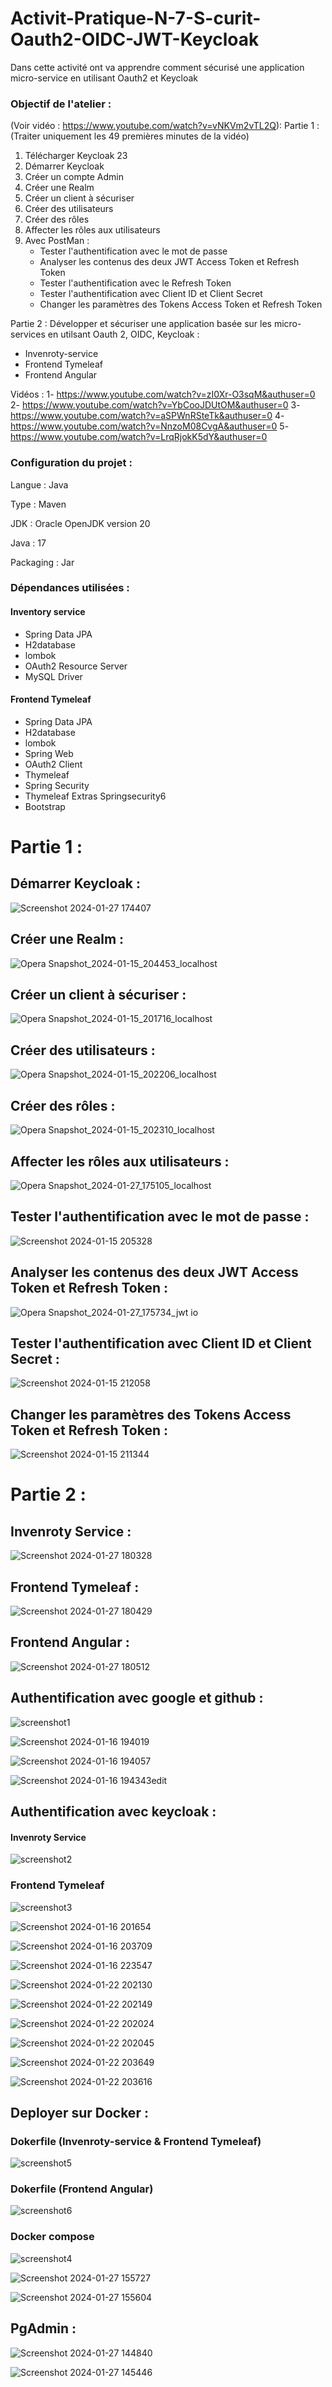 # Activit-Pratique-N-7-S-curit-Oauth2-OIDC-JWT-Keycloak

Dans cette activité ont va apprendre comment sécurisé une application micro-service en utilisant Oauth2 et Keycloak

### Objectif de l'atelier : ###

(Voir vidéo : https://www.youtube.com/watch?v=vNKVm2vTL2Q):
Partie 1 : (Traiter uniquement les 49 premières minutes de la vidéo)
1. Télécharger Keycloak 23
2. Démarrer Keycloak
3. Créer un compte Admin
4. Créer une Realm
5. Créer un client à sécuriser
6. Créer des utilisateurs
7. Créer des rôles
8. Affecter les rôles aux utilisateurs
9. Avec PostMan :
    - Tester l'authentification avec le mot de passe
    - Analyser les contenus des deux JWT Access Token et Refresh Token
    - Tester l'authentification avec le Refresh Token
    - Tester l'authentification avec Client ID et Client Secret
    - Changer les paramètres des Tokens Access Token et Refresh Token

Partie 2 :
 Développer et sécuriser une application basée sur les micro-services en utilsant Oauth 2, OIDC, Keycloak :
   - Invenroty-service
   - Frontend Tymeleaf
   - Frontend Angular

 Vidéos :
    1- https://www.youtube.com/watch?v=zI0Xr-O3sqM&authuser=0 
    2- https://www.youtube.com/watch?v=YbCooJDUtOM&authuser=0 
    3- https://www.youtube.com/watch?v=aSPWnRSteTk&authuser=0 
    4- https://www.youtube.com/watch?v=NnzoM08CvgA&authuser=0 
    5- https://www.youtube.com/watch?v=LrqRjokK5dY&authuser=0 


### Configuration du projet : ###

Langue : Java

Type : Maven

JDK : Oracle OpenJDK version 20

Java : 17

Packaging : Jar

### Dépendances utilisées : ###

#### Inventory service ####
- Spring Data JPA
- H2database
- lombok
- OAuth2 Resource Server
- MySQL Driver

#### Frontend Tymeleaf ####
- Spring Data JPA
- H2database
- lombok
- Spring Web
- OAuth2 Client
- Thymeleaf
- Spring Security
- Thymeleaf Extras Springsecurity6
- Bootstrap

# Partie 1 :

## Démarrer Keycloak :
![Screenshot 2024-01-27 174407](https://github.com/Sohaib-jalil/Activit-Pratique-N-7-S-curit-Oauth2-OIDC-JWT-Keycloak/assets/92445933/6c427353-5a6a-4f92-9d95-f7e0c299a26a)

## Créer une Realm :
![Opera Snapshot_2024-01-15_204453_localhost](https://github.com/Sohaib-jalil/Activit-Pratique-N-7-S-curit-Oauth2-OIDC-JWT-Keycloak/assets/92445933/c86d36d3-349a-4cd6-854f-66e4a9fbe9de)

## Créer un client à sécuriser :
![Opera Snapshot_2024-01-15_201716_localhost](https://github.com/Sohaib-jalil/Activit-Pratique-N-7-S-curit-Oauth2-OIDC-JWT-Keycloak/assets/92445933/a6da3d44-4922-4060-bc36-45e1e3679761)

## Créer des utilisateurs :
![Opera Snapshot_2024-01-15_202206_localhost](https://github.com/Sohaib-jalil/Activit-Pratique-N-7-S-curit-Oauth2-OIDC-JWT-Keycloak/assets/92445933/3dd8af94-43d9-4e55-a1e4-759b495d03ef)

## Créer des rôles :
![Opera Snapshot_2024-01-15_202310_localhost](https://github.com/Sohaib-jalil/Activit-Pratique-N-7-S-curit-Oauth2-OIDC-JWT-Keycloak/assets/92445933/5f43c86c-47c4-4781-bee4-ef7ae7f0c094)

## Affecter les rôles aux utilisateurs :
![Opera Snapshot_2024-01-27_175105_localhost](https://github.com/Sohaib-jalil/Activit-Pratique-N-7-S-curit-Oauth2-OIDC-JWT-Keycloak/assets/92445933/5a9b2973-f9b5-4b25-8ca4-9479877c94a6)

## Tester l'authentification avec le mot de passe :
![Screenshot 2024-01-15 205328](https://github.com/Sohaib-jalil/Activit-Pratique-N-7-S-curit-Oauth2-OIDC-JWT-Keycloak/assets/92445933/0a19a97b-f6b7-4936-b500-db57be47e8f7)

## Analyser les contenus des deux JWT Access Token et Refresh Token :
![Opera Snapshot_2024-01-27_175734_jwt io](https://github.com/Sohaib-jalil/Activit-Pratique-N-7-S-curit-Oauth2-OIDC-JWT-Keycloak/assets/92445933/78d760bd-a77a-4c1d-ac3c-a05448a59403)

## Tester l'authentification avec Client ID et Client Secret :
![Screenshot 2024-01-15 212058](https://github.com/Sohaib-jalil/Activit-Pratique-N-7-S-curit-Oauth2-OIDC-JWT-Keycloak/assets/92445933/c768d72e-6674-4068-912d-4ffee43379bc)

## Changer les paramètres des Tokens Access Token et Refresh Token :
![Screenshot 2024-01-15 211344](https://github.com/Sohaib-jalil/Activit-Pratique-N-7-S-curit-Oauth2-OIDC-JWT-Keycloak/assets/92445933/b45a4d2a-1e6a-4645-9700-ed79fe9d1bf8)


# Partie 2 :

## Invenroty Service :
![Screenshot 2024-01-27 180328](https://github.com/Sohaib-jalil/Activit-Pratique-N-7-S-curit-Oauth2-OIDC-JWT-Keycloak/assets/92445933/c6f2a0ac-244f-4001-b734-f69fb3c8caa0)

## Frontend Tymeleaf :
![Screenshot 2024-01-27 180429](https://github.com/Sohaib-jalil/Activit-Pratique-N-7-S-curit-Oauth2-OIDC-JWT-Keycloak/assets/92445933/371170b9-0b10-41d4-ba8b-672940a8fff6)

## Frontend Angular :
![Screenshot 2024-01-27 180512](https://github.com/Sohaib-jalil/Activit-Pratique-N-7-S-curit-Oauth2-OIDC-JWT-Keycloak/assets/92445933/d8bb420c-7f85-4ae2-9fa8-9bcfda4b92af)

## Authentification avec google et github :
![screenshot1](https://github.com/Sohaib-jalil/Activit-Pratique-N-7-S-curit-Oauth2-OIDC-JWT-Keycloak/assets/92445933/31b9f547-ccc5-4211-9763-b9fc04ebdf32)

![Screenshot 2024-01-16 194019](https://github.com/Sohaib-jalil/Activit-Pratique-N-7-S-curit-Oauth2-OIDC-JWT-Keycloak/assets/92445933/5aac88b5-bb06-4fde-bd3c-55ca24cd8da4)

![Screenshot 2024-01-16 194057](https://github.com/Sohaib-jalil/Activit-Pratique-N-7-S-curit-Oauth2-OIDC-JWT-Keycloak/assets/92445933/f22b3cd9-871e-4fbb-8ed3-206de28158e2)

![Screenshot 2024-01-16 194343edit](https://github.com/Sohaib-jalil/Activit-Pratique-N-7-S-curit-Oauth2-OIDC-JWT-Keycloak/assets/92445933/b6403e95-385c-440e-91b5-0fba8e2cadc8)


## Authentification avec keycloak :

#### Invenroty Service
![screenshot2](https://github.com/Sohaib-jalil/Activit-Pratique-N-7-S-curit-Oauth2-OIDC-JWT-Keycloak/assets/92445933/c3606dcf-a7c8-4369-908a-332797c36aa8)

### Frontend Tymeleaf
![screenshot3](https://github.com/Sohaib-jalil/Activit-Pratique-N-7-S-curit-Oauth2-OIDC-JWT-Keycloak/assets/92445933/829b035d-1085-4583-930f-13f937cedd39)

![Screenshot 2024-01-16 201654](https://github.com/Sohaib-jalil/Activit-Pratique-N-7-S-curit-Oauth2-OIDC-JWT-Keycloak/assets/92445933/191c36d9-81a6-4389-b7e5-b50a5d94cc9e)

![Screenshot 2024-01-16 203709](https://github.com/Sohaib-jalil/Activit-Pratique-N-7-S-curit-Oauth2-OIDC-JWT-Keycloak/assets/92445933/f9be9616-853b-4389-bba3-c04b35c7c736)

![Screenshot 2024-01-16 223547](https://github.com/Sohaib-jalil/Activit-Pratique-N-7-S-curit-Oauth2-OIDC-JWT-Keycloak/assets/92445933/388e49b4-715c-4776-91cf-ff6b000ee1cb)

![Screenshot 2024-01-22 202130](https://github.com/Sohaib-jalil/Activit-Pratique-N-7-S-curit-Oauth2-OIDC-JWT-Keycloak/assets/92445933/4ddfd318-56d6-4a85-8641-d0d5739f1267)

![Screenshot 2024-01-22 202149](https://github.com/Sohaib-jalil/Activit-Pratique-N-7-S-curit-Oauth2-OIDC-JWT-Keycloak/assets/92445933/e56f8148-e4e6-4b8f-9f1f-09054ba6d90e)

![Screenshot 2024-01-22 202024](https://github.com/Sohaib-jalil/Activit-Pratique-N-7-S-curit-Oauth2-OIDC-JWT-Keycloak/assets/92445933/2536ecd0-96be-4e3d-bb47-d3b95379a4d3)

![Screenshot 2024-01-22 202045](https://github.com/Sohaib-jalil/Activit-Pratique-N-7-S-curit-Oauth2-OIDC-JWT-Keycloak/assets/92445933/d4129516-28f7-4e04-9cd7-aee0de368ca9)

![Screenshot 2024-01-22 203649](https://github.com/Sohaib-jalil/Activit-Pratique-N-7-S-curit-Oauth2-OIDC-JWT-Keycloak/assets/92445933/27cebe24-ea21-43f7-89dd-65469538b5c1)

![Screenshot 2024-01-22 203616](https://github.com/Sohaib-jalil/Activit-Pratique-N-7-S-curit-Oauth2-OIDC-JWT-Keycloak/assets/92445933/1f46ad85-a7cc-4187-9446-95887b6d49fd)


## Deployer sur Docker :

### Dokerfile (Invenroty-service & Frontend Tymeleaf)
![screenshot5](https://github.com/Sohaib-jalil/Activit-Pratique-N-7-S-curit-Oauth2-OIDC-JWT-Keycloak/assets/92445933/7e0a496a-7ffe-4b93-a051-38ef8b819bf3)

### Dokerfile (Frontend Angular)
![screenshot6](https://github.com/Sohaib-jalil/Activit-Pratique-N-7-S-curit-Oauth2-OIDC-JWT-Keycloak/assets/92445933/98acf34e-6ef6-4260-b77e-ff876a34d164)

### Docker compose
![screenshot4](https://github.com/Sohaib-jalil/Activit-Pratique-N-7-S-curit-Oauth2-OIDC-JWT-Keycloak/assets/92445933/619de702-83ca-4c03-9d8b-ff922f124227)

![Screenshot 2024-01-27 155727](https://github.com/Sohaib-jalil/Activit-Pratique-N-7-S-curit-Oauth2-OIDC-JWT-Keycloak/assets/92445933/f294c489-a914-42f4-ba7f-0079d9110cae)

![Screenshot 2024-01-27 155604](https://github.com/Sohaib-jalil/Activit-Pratique-N-7-S-curit-Oauth2-OIDC-JWT-Keycloak/assets/92445933/63c7ce1e-5b42-46e8-9c1d-5cacff316ddc)

## PgAdmin :
![Screenshot 2024-01-27 144840](https://github.com/Sohaib-jalil/Activit-Pratique-N-7-S-curit-Oauth2-OIDC-JWT-Keycloak/assets/92445933/462b9a7f-ccbc-4196-9961-a43e72442587)

![Screenshot 2024-01-27 145446](https://github.com/Sohaib-jalil/Activit-Pratique-N-7-S-curit-Oauth2-OIDC-JWT-Keycloak/assets/92445933/9aacbf8c-606a-48f8-8965-448e2f1de987)


